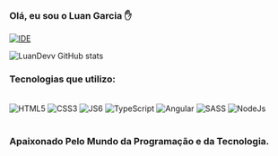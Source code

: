 ### Olá, eu sou o Luan Garcia ✋

[![IDE](https://img.shields.io/badge/Visual_Studio_Code-0078D4?style=for-the-badge&logo=visual%20studio%20code&logoColor=white)](https://code.visualstudio.com)

![LuanDevv GitHub stats](https://github-readme-stats.vercel.app/api?username=luandevv&show_icons=true&theme=radical)

### Tecnologias que utilizo:
<div style='display: inline block'><br>
  <img style='text-align: center' alt='HTML5' src='https://img.shields.io/badge/HTML5-E34F26?style=for-the-badge&logo=html5&logoColor=white'>
  <img style='text-align: center' alt='CSS3' src='https://img.shields.io/badge/CSS3-1572B6?style=for-the-badge&logo=css3&logoColor=white'>
  <img style='text-align: center' alt='JS6' src='https://img.shields.io/badge/JavaScript-323330?style=for-the-badge&logo=javascript&logoColor=F7DF1E'>
  <img style='text-align: center' alt='TypeScript' src='https://img.shields.io/badge/TypeScript-2F74C0?style=for-the-badge&logo=typescript&logoColor=white'>
  <img style='text-align: center' alt='Angular' src='https://img.shields.io/badge/Angular-CA4245?style=for-the-badge&logo=angular&logoColor=white'>
  <img style='text-align: center' alt='SASS' src='https://img.shields.io/badge/Sass-CC6699?style=for-the-badge&logo=sass&logoColor=white'>
  <img style='text-align: center' alt='NodeJs' src='https://img.shields.io/badge/Node.js-43853D?style=for-the-badge&logo=node.js&logoColor=white'>
</div><br>

### Apaixonado Pelo Mundo da Programação e da Tecnologia.

